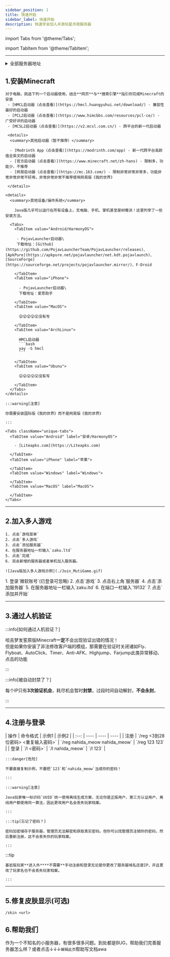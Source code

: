 ```yaml
---
sidebar_position: 1
title: 快速开始
sidebar_label: 快速开始
description: 快速学会加入并游玩星月夜服务器
---
```


import Tabs from '@theme/Tabs';

import TabItem from '@theme/TabItem';

----

<details>
  <summary>全部服务器地址</summary>

  | 服务器       | 地址                 | Java端口 | 基岩端口 |
  | :---------: | ------------------- | :---: | :---: |
  | 上海阿里云BGP | zaku.ltd            | 25565 | 19132 |
  | 宁波电信     | fhafm.fun            | 25565 | 19132 |
  | 宿迁蒲公英BGP | 2666v3.mc5173.cn    | 25565 | 19132 |

  <details>
    <summary>速览MOTD</summary>

    |                                    Java Edition                                    |                                        Bedrock Edition                                         |
    |:----------------------------------------------------------------------------------:|:----------------------------------------------------------------------------------------------:|
    |          ![fhafm.fun:25565 ](https://mcapi.us/server/image?ip=fhafm.fun)           |        ![fhafm.fun:19132](https://motdbe.blackbe.work/status_img?host=fhafm.fun:19132)         |
    | ![2666v3.mc5173.cn:25565](https://mcapi.us/server/image?ip=2666v3.mc5173.cn:25565) | ![2666v3.mc5173.cn:19132](https://motdbe.blackbe.work/status_img?host=2666v3.mc5173.cn:19132)  |
    |           ![zaku.ltd:25565 ](https://mcapi.us/server/image?ip=zaku.ltd)            |         ![zaku.ltd:19132](https://motdbe.blackbe.work/status_img?host=zaku.ltd:19132)          |

  </details>

  :::warning[注意]
  各节点数据并不完全互通，不同代理端的中不同子服的玩家聊天消息和玩家列表不可见。
  
  具体参阅：[代理服务器](/docs/proxy)
  :::

</details>

## 1.安装Minecraft

<Tabs groupId="game-edition">
  <TabItem value="JE" label="Java版">
    
    对于电脑，挑选下列一个启动器使用，结合**网页**与**搜索引擎**指引你完成Minecraft的安装
     - [HMCL启动器（点击查看）](https://hmcl.huangyuhui.net/download/) - 兼容性最好的启动器
     - [PCL2启动器（点击查看）](https://www.himcbbs.com/resources/pcl-ce/) - 广受好评的启动器
     - [MCSL2启动器（点击查看）](https://v2.mcsl.com.cn/) - 跨平台的新一代启动器
     
     <details>
      <summary>其他启动器（暂不推荐）</summary>
      
      - [Modrinth App（点击查看）](https://modrinth.com/app) - 新一代跨平台高颜值全英文的启动器
      - [官方启动器（点击查看）](https://www.minecraft.net/zh-hans) - 限制多，功能少，不推荐
      - [网易启动器（点击查看）](https://mc.163.com/) - 限制非常非常非常多，功能非常非常非常不好用，非常非常非常不推荐使用网易版《我的世界》
      
     </details>
    
    <details>
      <summary>其他设备/操作系统</summary>
      
        Java版几乎可以运行在所有设备上，无电脑、手机、掌机甚至是树莓派！这里列举了一些安装方法。
      
      <Tabs>
        <TabItem value="Android/HarmonyOS">
        
         - PojavLauncher启动器\
         下载地址：[Github](https://github.com/PojavLauncherTeam/PojavLauncher/releases)、[ApkPure](https://apkpure.net/pojavlauncher/net.kdt.pojavlaunch)、[SourceForge](https://sourceforge.net/projects/pojavlauncher.mirror/)、F-Droid
        
        </TabItem>
        <TabItem value="iPhone">
        
          - PojavLauncher启动器\
          下载地址：爱思助手
        
        </TabItem>
        <TabItem value="MacOS">
        
          😲😲😲😲😲没有写
        
        </TabItem>
        <TabItem value="ArchLinux">
          
          HMCL启动器
          ```bash
          yay -S hmcl
          ```
        
        </TabItem>
        <TabItem value="Ubunu">
        
          😲😲😲😲😲没有写
        
        </TabItem>
      </Tabs>
    </details>
  </TabItem>
    
  <TabItem value="BE" label="基岩版">
  
    :::warning[注意]
    
    你需要安装国际版《我的世界》而不是网易版《我的世界》
    
    :::
    
    <Tabs className="unique-tabs">
      <TabItem value="Android" label="安卓/HarmonyOS">
      
        - [Liteapks.com](https://Liteapks.com)
        
      </TabItem>
      <TabItem value="iPhone" label="苹果">
        
      </TabItem>
      <TabItem value="Windows" label="Windows">
        
      </TabItem>
      <TabItem value="MacOS" label="MacOS">
        
      </TabItem>
    </Tabs>
  </TabItem>
</Tabs>

----

## 2.加入多人游戏

<Tabs groupId="game-edition">
  <TabItem value="JE" label="Java版">
    
    1. 点击`游戏菜单`
    2. 点击`多人游戏`
    3. 点击`添加服务器`
    4. 在服务器地址一栏输入`zaku.ltd`
    5. 点击`完成`
    6. 双击新增的服务器或者单机加入服务器。

    ![Java版加入多人游戏示例](./Join_MutiGame.gif)
  </TabItem>
  <TabItem value="BE" label="基岩版">
    1. 登录`微软账号`(已登录可忽略)
    2. 点击`游戏`
    3. 点击右上角`服务器`
    4. 点击`添加服务器`
    5. 在服务器地址一栏输入`zaku.ltd`
    6. 在端口一栏输入`19132`
    7. 点击`添加并开始`
  </TabItem>
</Tabs>

----

## 3.通过人机验证

:::info[如何通过人机验证？]

哈吉梦发誓原版Minecraft**一定**不会出现验证出错的情况！\
但是如果你安装了非法修改客户端的模组，那需要在验证时关闭诸如Fly、Flyboat、AutoClick、Timer、Anti-AFK、Highjump、Farjump此类异常移动、点击的功能

:::

:::info[被自动封禁了？]

每个IP只有**3次验证机会**，耗尽机会暂时**封禁**，过段时间自动解封，**不会永封**。

:::

----

## 4.注册与登录

<Tabs groupId="game-edition">
  <TabItem value="JE" label="Java版">
    | 操作 | 命令格式 | 示例1 | 示例2 |
    | :--: | ---- | ---- | ---- |
    | 注册 | `/reg <3到28位密码> <重复输入密码>` | `/reg nahida_meow nahida_meow` | `/reg 123 123` |
    | 登录 | `/l <密码>` | `/l nahida_meow` | `/l 123` |
    
    :::danger[危险]

    不要直接复制示例，不要把`123`和`nahida_meow`当成你的密码！

    :::
    
    :::warning[注意]

    Java玩家唯一标识码`UUID`统一使用离线生成方案，无论你是正版用户、第三方认证用户、离线用户都使用同一算法，因此更改用户名会丢失玩家档案。

    :::
    
    :::tip[忘记了密码？]

    密码加密储存于服务器，管理员无法解密和获取真实密码。但你可以找管理员注销你的密码，然后重新注册，这不会丢失你的玩家档案。

    :::
  </TabItem>
  <TabItem value="BE" label="基岩版">
    :::tip
  
    基岩版玩家**进入外****不需要**手动注册和登录无论是你更改了服务器域名还是IP，并且更改了玩家名也不会丢失玩家档案。
    
    :::
  </TabItem>
</Tabs>

----

## 5.修复皮肤显示(可选)

`/skin <url>`

## 6.帮助我们

作为一个不知名的小服务器，有很多很多问题。到处都是BUG，帮助我们完善服务器怎么样？或者点击↓↓↓`编辑此页`帮助写文档awa
